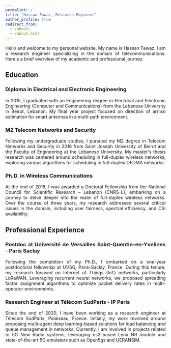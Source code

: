 ```yaml
---
permalink: /
title: "Hassan Fawaz, Research Engineer"
author_profile: true
redirect_from: 
  - /about/
  - /about.html
---
```



<div style="text-align: justify;">

Hello and welcome to my personal website. My name is Hassan Fawaz. I am a research engineer specializing in the domain of telecommunications. Here's a brief overview of my academic and professional journey:

## Education

### Diploma in Electrical and Electronic Engineering

In 2015, I graduated with an Engineering degree in Electrical and Electronic Engineering (Computer and Communications) from the Lebanese University in Beirut, Lebanon. My final year project focused on direction of arrival estimation for smart antennas in a multi-path environment.

### M2 Telecom Networks and Security

Following my undergraduate studies, I pursued my M2 degree in Telecom Networks and Security in 2016 from Saint Joseph University of Beirut and the Faculty of Engineering at the Lebanese University. My master's thesis research was centered around scheduling in full-duplex wireless networks, exploring various algorithms for scheduling in full-duplex OFDMA networks.

### Ph.D. in Wireless Communications

At the end of 2016, I was awarded a Doctoral Fellowship from the National Council for Scientific Research – Lebanon (CNRS-L), embarking on a journey to delve deeper into the realm of full-duplex wireless networks. Over the course of three years, my research addressed several critical issues in the domain, including user fairness, spectral efficiency, and CSI availability.

## Professional Experience

### Postdoc at Université de Versailles Saint-Quentin-en-Yvelines - Paris Saclay

Following the completion of my Ph.D., I embarked on a one-year postdoctoral fellowship at UVSQ, Paris-Saclay, France. During this tenure, my research focused on Internet of Things (IoT) networks, particularly LoRaWAN. Leveraging recurrent neural networks, we proposed spreading factor assignment algorithms to optimize packet delivery rates in multi-operator environments.

### Research Engineer at Télécom SudParis - IP Paris

Since the end of 2020, I have been working as a research engineer at Télécom SudParis, Palaiseau, France. Initially, my work revolved around proposing multi-agent deep learning-based solutions for load balancing and queue management in networks. Currently, I am involved in projects related to 5G New Radio systems, leveraging ns3-based Lena NR module and state-of-the-art 5G emulators such as Open5gs and UERANSIM.
</div>


